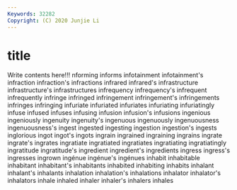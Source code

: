 ```yaml
---
Keywords: 32282
Copyright: (C) 2020 Junjie Li
---
```


# title

Write contents here!!!
nforming 
informs 
infotainment 
infotainment's 
infraction 
infraction's 
infractions
infrared 
infrared's 
infrastructure 
infrastructure's 
infrastructures 
infrequency 
infrequency's 
infrequent 
infrequently 
infringe
infringed 
infringement 
infringement's 
infringements 
infringes 
infringing 
infuriate 
infuriated 
infuriates 
infuriating
infuriatingly 
infuse 
infused 
infuses 
infusing 
infusion 
infusion's 
infusions 
ingenious 
ingeniously
ingenuity 
ingenuity's 
ingenuous 
ingenuously 
ingenuousness 
ingenuousness's 
ingest 
ingested 
ingesting 
ingestion
ingestion's 
ingests 
inglorious 
ingot 
ingot's 
ingots 
ingrain 
ingrained 
ingraining 
ingrains
ingrate 
ingrate's 
ingrates 
ingratiate 
ingratiated 
ingratiates 
ingratiating 
ingratiatingly 
ingratitude 
ingratitude's
ingredient 
ingredient's 
ingredients 
ingress 
ingress's 
ingresses 
ingrown 
ingénue 
ingénue's 
ingénues
inhabit 
inhabitable 
inhabitant 
inhabitant's 
inhabitants 
inhabited 
inhabiting 
inhabits 
inhalant 
inhalant's
inhalants 
inhalation 
inhalation's 
inhalations 
inhalator 
inhalator's 
inhalators 
inhale 
inhaled 
inhaler
inhaler's 
inhalers 
inhales 

